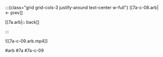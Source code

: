 :::{class="grid grid-cols-3 justify-around text-center w-full"}
[[7a-c-08.arb|← prev]]

[[7a.arb|⌂ back]]

<span/>

:::

![[7a-c-09.arb.mp4]]

#arb #7a #7a-c-09

